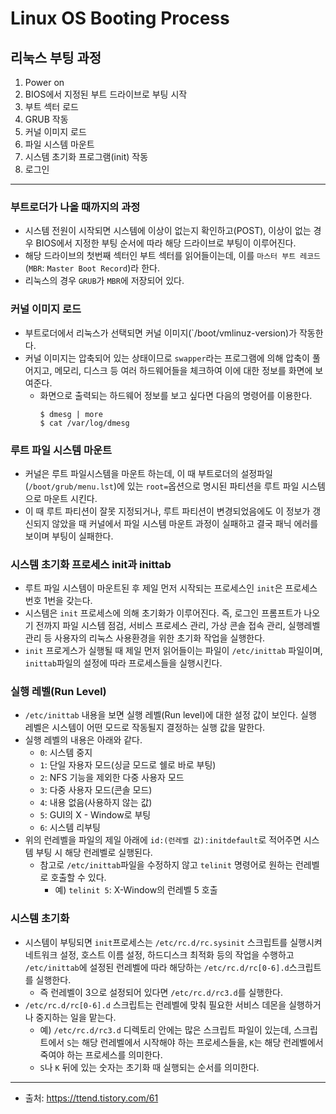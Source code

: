 # Linux OS Booting Process
## 리눅스 부팅 과정
1. Power on
2. BIOS에서 지정된 부트 드라이브로 부팅 시작
3. 부트 섹터 로드
4. GRUB 작동
5. 커널 이미지 로드
6. 파일 시스템 마운트
7. 시스템 초기화 프로그램(init) 작동
8. 로그인
---
### 부트로더가 나올 때까지의 과정
* 시스템 전원이 시작되면 시스템에 이상이 없는지 확인하고(POST), 이상이 없는 경우 BIOS에서 지정한 부팅 순서에 따라 해당 드라이브로 부팅이 이루어진다.
* 해당 드라이브의 첫번째 섹터인 부트 섹터를 읽어들이는데, 이를 `마스터 부트 레코드`(`MBR`: `Master Boot Record`)라 한다.
* 리눅스의 경우 `GRUB`가 `MBR`에 저장되어 있다.

###  커널 이미지 로드
* 부트로더에서 리눅스가 선택되면 커널 이미지(`/boot/vmlinuz-version)가 작동한다.
* 커널 이미지는 압축되어 있는 상태이므로 `swapper`라는 프로그램에 의해 압축이 풀어지고, 메모리, 디스크 등 여러 하드웨어들을 체크하여 이에 대한 정보를 화면에 보여준다.
	* 화면으로 출력되는 하드웨어 정보를 보고 싶다면 다음의 명령어를 이용한다.
		```
		$ dmesg | more
		$ cat /var/log/dmesg
		```
### 루트 파일 시스템 마운트
* 커널은 루트 파일시스템을 마운트 하는데, 이 때 부트로더의 설정파일(`/boot/grub/menu.lst`)에 있는 `root=`옵션으로 명시된 파티션을 루트 파일 시스템으로 마운트 시킨다.
* 이 때 루트 파티션이 잘못 지정되거나, 루트 파티션이 변경되었음에도 이 정보가 갱신되지 않았을 때 커널에서 파일 시스템 마운트 과정이 실패하고 결국 패닉 에러를 보이며 부팅이 실패한다.

### 시스템 초기화 프로세스 init과 inittab
* 루트 파일 시스템이 마운트된 후 제일 먼저 시작되는 프로세스인 `init`은 프로세스 번호 1번을 갖는다.
* 시스템은 `init` 프로세스에 의해 초기화가 이루어진다. 즉, 로그인 프롬프트가 나오기 전까지 파일 시스템 점검, 서비스 프로세스 관리, 가상 콘솔 접속 관리,  실행레벨 관리 등 사용자의 리눅스 사용환경을 위한 초기화 작업을 실행한다.
* `init` 프로게스가 실행될 때 제일 먼저 읽어들이는 파일이 `/etc/inittab` 파일이며, `inittab`파일의  설정에 따라 프로세스들을 실행시킨다.

### 실행 레벨(Run Level)
* `/etc/inittab` 내용을 보면 실행 레벨(Run level)에 대한 설정 값이 보인다. 실행 레벨은 시스템이 어떤 모드로 작동될지 결정하는 실행 값을 말한다.
* 실행 레벨의 내용은 아래와 같다.
	* `0`: 시스템 중지
	* `1`: 단일 자용자 모드(싱글 모드로 쉘로 바로 부팅)
	* `2`: NFS 기능을 제외한 다중 사용자 모드
	* `3`: 다중 사용자 모드(콘솔 모드)
	* `4`: 내용 없음(사용하지 않는 값)
	* `5`: GUI의 X - Window로 부팅
	* `6`: 시스템 리부팅
* 위의 런레벨을 파일의 제일 아래에 `id:(런레벨 값):initdefault`로 적어주면 시스템 부팅 시 해당 런레벨로 실행된다.
	* 참고로 `/etc/inittab`파일을 수정하지 않고 `telinit` 명령어로 원하는 런레벨로 호출할 수 있다.
		* 예) `telinit 5`: X-Window의 런레벨 5 호출

### 시스템 초기화
* 시스템이 부팅되면 `init`프로세스는 `/etc/rc.d/rc.sysinit` 스크립트를 실행시켜 네트워크 설정, 호스트 이름 설정, 하드디스크 최적화 등의 작업을 수행하고 `/etc/inittab`에 설정된 런레벨에 따라 해당하는 `/etc/rc.d/rc[0-6].d`스크립트를 실행한다. 
	* 즉 런레벨이 3으로 설정되어 있다면 `/etc/rc.d/rc3.d`를 실행한다.
* `/etc/rc.d/rc[0-6].d` 스크립트는 런레벨에 맞춰 필요한 서비스 데몬을 실행하거나 중지하는 일을 맡는다. 
	* 예) `/etc/rc.d/rc3.d` 디렉토리 안에는 많은 스크립트 파일이 있는데, 스크립트에서 `S`는 해당 런레벨에서 시작해야 하는 프로세스들을, `K`는 해당 런레벨에서 죽여야 하는 프로세스를 의미한다. 
	*  `S`나 `K` 뒤에 있는 숫자는 초기화 때 실행되는 순서를 의미한다.

---
* 출처: https://ttend.tistory.com/61
